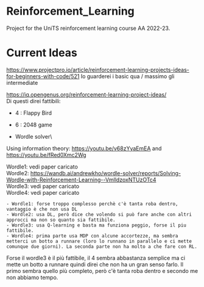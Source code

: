 # Reinforcement_Learning
Project for the UniTS reinforcement learning course AA 2022-23.

# Current Ideas
https://www.projectpro.io/article/reinforcement-learning-projects-ideas-for-beginners-with-code/521 Io guarderei i basic qua / massimo gli intermediate

https://iq.opengenus.org/reinforcement-learning-project-ideas/ \
Di questi direi fattibili:
- 4 : Flappy Bird
- 6 : 2048 game


- Wordle solver\

Using information theory: https://youtu.be/v68zYyaEmEA and https://youtu.be/fRed0Xmc2Wg

Wordle1: vedi paper caricato\
Wordle2: https://wandb.ai/andrewkho/wordle-solver/reports/Solving-Wordle-with-Reinforcement-Learning--VmlldzoxNTUzOTc4 \
Wordle3: vedi paper caricato\
Wordle4: vedi paper caricato

	- Wordle1: forse troppo complesso perchè c'è tanta roba dentro, vantaggio è che non usa DL
	- Wordle2: usa DL, però dice che volendo si può fare anche con altri approcci ma non so quanto sia fattibile.
   	- Wordle3: usa Q-learning e basta ma funziona peggio, forse il piu fattibile.
   	- Wordle4: prima parte usa MDP con alcune accortezze, ma sembra metterci un botto a runnare (loro lo runnano in parallelo e ci mette comunque due giorni). La seconda parte non ha molto a che fare con RL.

Forse il wordle3 è il più fattibile, il 4 sembra abbastanza semplice ma ci mette un botto a runnare quindi direi che non ha un gran senso farlo. Il primo sembra quello più completo, però c'è tanta roba dentro e secondo me non abbiamo tempo.
